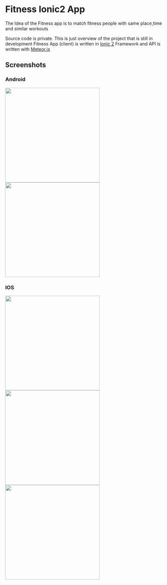 # Fitness Ionic2 App 

The Idea of the Fitness app is to match fitness people with same place,time and similar workouts     

Source code is private. This is just overview of the project that is still in development 
Fitness App (client) is written in [Ionic 2](http://ionicframework.com/docs/intro/installation/) Framework and API is written with [Meteor.js](https://www.meteor.com/) 

## Screenshots

### Android
<span><img src="https://github.com/msio777/Fitness-Ionic2/blob/master/screens/screen1.png" width="300">
<img src="https://github.com/msio777/Fitness-Ionic2/blob/master/screens/screen2.png" width="300"></span>

### IOS
<span><img src="https://github.com/msio777/Fitness-Ionic2/blob/master/screens/screen3.png" width="300">
<img src="https://github.com/msio777/Fitness-Ionic2/blob/master/screens/screen4.png" width="300">
<img src="https://github.com/msio777/Fitness-Ionic2/blob/master/screens/screen5.png" width="300"></span>
